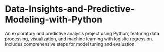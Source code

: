 # Data-Insights-and-Predictive-Modeling-with-Python
An exploratory and predictive analysis project using Python, featuring data processing, visualization, and machine learning with logistic regression. Includes comprehensive steps for model tuning and evaluation.
